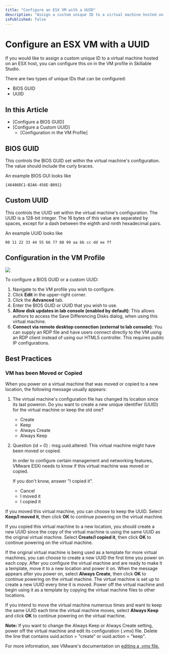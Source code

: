 ```yaml
---
title: "Configure an ESX VM with a UUID"
description: "Assign a custom unique ID to a virtual machine hosted on an ESX host."
isPublished: false
---
```

# Configure an ESX VM with a UUID

If you would like to assign a custom unique ID to a virtual machine hosted on an ESX host, you can configure this on in the VM profile in Skillable Studio.

There are two types of unique IDs that can be configured:

- BIOS GUID
- UUID

## In this Article

- [Configure a BIOS GUID]
- [Configure a Custom UUID]
    - [Configuration in the VM Profile]



## BIOS GUID

This controls the BIOS GUID set within the virtual machine's configuration. The value should include the curly braces. 

An example BIOS GUI looks like 

```nocopy
{46486DC1-B2A6-456E-B091}
```

## Custom UUID

This controls the UUID set within the virtual machine's configuration. The UUID is a 128-bit integer. The 16 bytes of this value are separated by spaces, except for a dash between the eighth and ninth hexadecimal pairs.

An example UUID looks like

```nocopy
00 11 22 33 44 55 66 77 88 99 aa bb cc dd ee ff
```

## Configuration in the VM Profile

![](images/bios-guid-uuid.png)

To configure a BIOS GUID or a custom UUID:

1. Navigate to the VM profile you wish to configure.
1. Click **Edit** in the upper-right corner.
1. Click the **Advanced** tab.
1. Enter the BIOS GUID or UUID that you wish to use.
1. **Allow disk updates in lab console (enabled by default)**: This allows authors to access the Save Differencing Disks dialog, when using this virtual machine.
1. **Connect via remote desktop connection (external to lab console)**: You can supply an RDP file and have users connect directly to the VM using an RDP client instead of using our HTML5 controller. This requires public IP configurations.

## Best Practices

### VM has been Moved or Copied

When you power on a virtual machine that was moved or copied to a new location, the following message usually appears:

1. The virtual machine's configuration file has changed its location since its last poweron. Do you want to create a new unique identifier (UUID) for the virtual machine or keep the old one?
    - Create
    - Keep
    - Always Create
    - Always Keep
 
 2. Question (id = 0) : msg.uuid.altered: This virtual machine might have been moved or copied.

    In order to configure certain management and networking features, VMware ESXi needs to know if this virtual machine was moved or copied.

    If you don't know, answer "I copied it".

    - Cancel
    - I moved it
    - I copied it

If you moved this virtual machine, you can choose to keep the UUID. Select **Keep/I moved it**, then click **OK** to continue powering on the virtual machine.

If you copied this virtual machine to a new location, you should create a new UUID since the copy of the virtual machine is using the same UUID as the original virtual machine. Select **Create/I copied it**, then click **OK** to continue powering on the virtual machine.

If the original virtual machine is being used as a template for more virtual machines, you can choose to create a new UUID the first time you power on each copy. After you configure the virtual machine and are ready to make it a template, move it to a new location and power it on. When the message appears after you power on, select **Always Create**, then click **OK** to continue powering on the virtual machine. The virtual machine is set up to create a new UUID every time it is moved. Power off the virtual machine and begin using it as a template by copying the virtual machine files to other locations.

If you intend to move the virtual machine numerous times and want to keep the same UUID each time the virtual machine moves, select **Always Keep** and click **OK** to continue powering on the virtual machine.

**Note:** If you want to change the Always Keep or Always Create setting, power off the virtual machine and edit its configuration (.vmx) file. Delete the line that contains uuid.action = "create" or uuid.action = "keep".

For more information, see VMware's documentation on [editing a .vmx file.](https://kb.vmware.com/s/article/1714)

